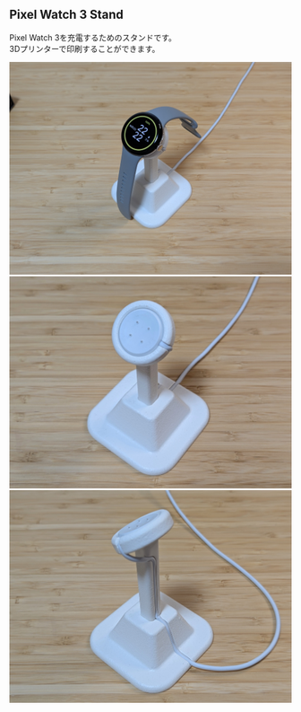 ## Pixel Watch 3 Stand
Pixel Watch 3を充電するためのスタンドです。  
3Dプリンターで印刷することができます。  

![using](image/using.jpg)
![overview](image/overview.jpg)
![back](image/back.jpg)